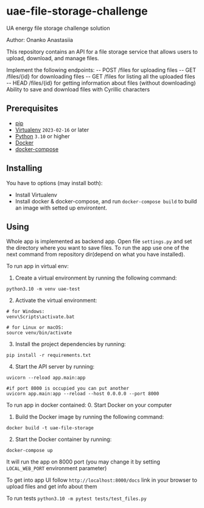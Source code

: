 # uae-file-storage-challenge
UA energy file storage challenge solution

Author: Onanko Anastasiia

This repository contains an API for a file storage service that allows users to upload, download, and manage files.

Implement the following endpoints:
    -- POST /files for uploading files
    -- GET /files/{id} for downloading files
    -- GET /files for listing all the uploaded files
    -- HEAD /files/{id} for getting information about files (without downloading)
Ability to save and download files with Cyrillic characters

## Prerequisites

- [pip](https://pip.pypa.io)
- [Virtualenv](https://virtualenv.pypa.io/en/latest/) `2023-02-16` or later
- [Python](https://www.python.org/) `3.10` or higher
- [Docker](https://docs.docker.com/compose/)
- [docker-compose](https://docs.docker.com/compose/)

## Installing

You have to options (may install both):
- Install Virtualenv
- Install docker & docker-compose, and run `docker-compose build` to build an image with setted up environtent.

## Using

Whole app is implemented as backend app.
Open file `settings.py` and set the directory where you want to save files.
To run the app use one of the next command from repository dir(depend on what you have installed).

To run app in virtual env:
1. Create a virtual environment by running the following command:
```
python3.10 -m venv uae-test
```
2. Activate the virtual environment:
```
# for Windows:
venv\Scripts\activate.bat

# for Linux or macOS:
source venv/bin/activate
```
3. Install the project dependencies by running:
```
pip install -r requirements.txt
```
4. Start the API server by running:

```
uvicorn --reload app.main:app

#if port 8000 is occupied you can put another
uvicorn app.main:app --reload --host 0.0.0.0 --port 8000
```

To run app in docker contained:
0. Start Docker on your computer
1. Build the Docker image by running the following command:
```
docker build -t uae-file-storage
```
2. Start the Docker container by running:
```
docker-compose up
```
It will run the app on 8000 port (you may change it by setting `LOCAL_WEB_PORT` environment parameter)

To get into app UI follow `http://localhost:8000/docs` link in your browser to upload files and get info about them

To run tests `python3.10 -m pytest tests/test_files.py`
